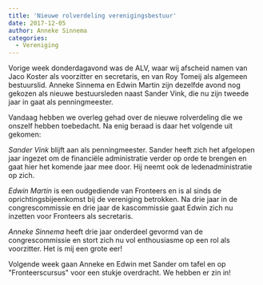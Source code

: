 ```yaml
---
title: 'Nieuwe rolverdeling verenigingsbestuur'
date: 2017-12-05
author: Anneke Sinnema
categories:
  - Vereniging
---
```


Vorige week donderdagavond was de ALV, waar wij afscheid namen van Jaco Koster als voorzitter en secretaris, en van Roy Tomeij als algemeen bestuurslid. Anneke Sinnema en Edwin Martin zijn dezelfde avond nog gekozen als nieuwe bestuursleden naast Sander Vink, die nu zijn tweede jaar in gaat als penningmeester.

Vandaag hebben we overleg gehad over de nieuwe rolverdeling die we onszelf hebben toebedacht. Na enig beraad is daar het volgende uit gekomen:

_Sander Vink_ blijft aan als penningmeester. Sander heeft zich het afgelopen jaar ingezet om de financiële administratie verder op orde te brengen en gaat hier het komende jaar mee door. Hij neemt ook de ledenadministratie op zich.

_Edwin Martin_ is een oudgediende van Fronteers en is al sinds de oprichtingsbijeenkomst bij de vereniging betrokken. Na drie jaar in de congrescommissie en drie jaar de kascommissie gaat Edwin zich nu inzetten voor Fronteers als secretaris.

_Anneke Sinnema_ heeft drie jaar onderdeel gevormd van de congrescommissie en stort zich nu vol enthousiasme op een rol als voorzitter. Het is mij een grote eer!

Volgende week gaan Anneke en Edwin met Sander om tafel en op "Fronteerscursus" voor een stukje overdracht. We hebben er zin in!
